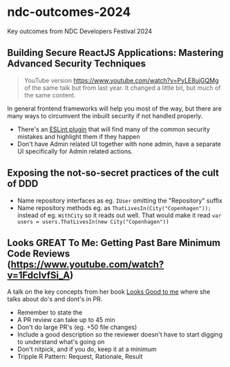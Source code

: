 # ndc-outcomes-2024
Key outcomes from NDC Developers Festival 2024

## Building Secure ReactJS Applications: Mastering Advanced Security Techniques
> YouTube version https://www.youtube.com/watch?v=PyLE8ujGQMg of the same talk but from last year. It changed a little bit, but much of the same content.

In general frontend frameworks will help you most of the way, but there are many ways to circumvent the inbuilt security if not handled properly.

- There's an [ESLint plugin](https://www.npmjs.com/package/eslint-plugin-security) that will find many of the common security mistakes and highlight them if they happen
- Don't have Admin related UI together with none admin, have a separate UI specifically for Admin related actions.

## Exposing the not-so-secret practices of the cult of DDD
- Name repository interfaces as eg. `IUser` omitting the "Repository" suffix
- Name repository methods eg. as `ThatLivesIn(City("Copenhagen"));` instead of eg. `WithCity` so it reads out well. That would make it read `var users = users.ThatLivesIn(new City("Copenhagen"))`


## Looks GREAT To Me: Getting Past Bare Minimum Code Reviews (https://www.youtube.com/watch?v=1FdcIvfSi_A)
A talk on the key concepts from her book [Looks Good to me](https://www.manning.com/books/looks-good-to-me) where she talks about do's and dont's in PR.
- Remember to state the
- A PR review can take up to 45 min
- Don't do large PR's (eg. +50 file changes)
- Include a good description so the reviewer doesn't have to start digging to understand what's going on
- Don't nitpick, and if you do, keep it at a minimum
- Tripple R Pattern: Request, Rationale, Result

